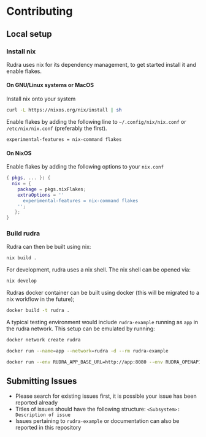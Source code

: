 # Contributing

## Local setup
### Install nix
Rudra uses nix for its dependency management, to get started install it and enable flakes.

#### On GNU/Linux systems or MacOS
Install nix onto your system
```bash
curl -L https://nixos.org/nix/install | sh
```

Enable flakes by adding the following line to `~/.config/nix/nix.conf` or `/etc/nix/nix.conf` (preferably the first).
```
experimental-features = nix-command flakes
```

#### On NixOS 
Enable flakes by adding the following options to your `nix.conf`
```nix
{ pkgs, ... }: {
  nix = {
    package = pkgs.nixFlakes;
    extraOptions = ''
      experimental-features = nix-command flakes
    '';
   };
}
```

### Build rudra
Rudra can then be built using nix:
```bash
nix build .
```

For development, rudra uses a nix shell.
The nix shell can be opened via:
```bash
nix develop
```

Rudras docker container can be built using docker (this will be migrated to a nix workflow in the future);
```bash
docker build -t rudra .
```

A typical testing environment would include `rudra-example` running as `app` in the rudra network.
This setup can be emulated by running:
```bash
docker network create rudra

docker run --name=app --network=rudra -d --rm rudra-example

docker run --env RUDRA_APP_BASE_URL=http://app:8080 --env RUDRA_OPENAPI_SOURCE=/swagger.yaml --volume $PWD/test/resource/swagger.yaml:/swagger.yaml -p 13750:80 --network rudra --name rudra --rm --env RUDRA_DEBUG=0 --env RUDRA_ACCOUNT_FOR_SECURITY=1 rudra
```

## Submitting Issues
- Please search for existing issues first, it is possible your issue has been reported already
- Titles of issues should have the following structure: ``<Subsystem>: Description of issue``
- Issues pertaining to ``rudra-example`` or documentation can also be reported in this repository
